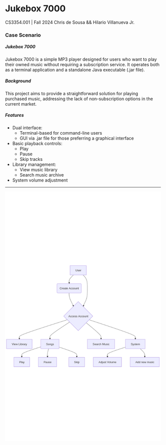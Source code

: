 # Jukebox 7000


CS3354.001 | Fall 2024
Chris de Sousa && Hilario Villanueva Jr.

### **Case Scenario**

##### Jukebox 7000

Jukebox 7000 is a simple MP3 player designed for users who want to play their owned music without requiring a subscription service. It operates both as a terminal application and a standalone Java executable (.jar file).

##### Background

This project aims to provide a straightforward solution for playing purchased music, addressing the lack of non-subscription options in the current market.

##### Features

- Dual interface:
    - Terminal-based for command-line users
    - GUI via .jar file for those preferring a graphical interface
- Basic playback controls:
    - Play
    - Pause
    - Skip tracks
- Library management:
    - View music library
    - Search music archive
- System volume adjustment

---

![alt text](images/UML_jukebox.png)
